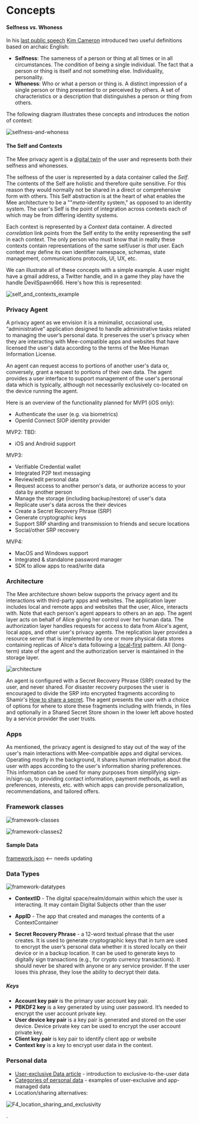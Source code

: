 # Concepts



#### Selfness vs. Whoness

In his [last public speech](https://www.youtube.com/watch?v=9DExNTY3QAk) [Kim Cameron](https://en.wikipedia.org/wiki/Kim_Cameron_(computer_scientist)) introduced two useful definitions based on archaic English:

- **Selfness**: The sameness of a person or thing at all times or in all circumstances. The condition of being a single individual. The fact that a person or thing is itself and not something else. Individuality, personality. 
- **Whoness**: Who or what a person or thing is. A distinct impression of a single person or thing presented to or perceived by others. A set of characteristics or a description that distinguishes a person or thing from others. 

The following diagram illustrates these concepts and introduces the notion of context:

 ![selfness-and-whoness](./images/selfness-and-whoness.png)



#### The Self and Contexts

The Mee privacy agent is a [digital twin](https://en.wikipedia.org/wiki/Digital_twin) of the user and represents both their selfness and whonesses.

The selfness of the user is represented by a data container called the *Self*. The contents of the Self are holistic and therefore quite sensitive. For this reason they would normally not be shared in a direct or comprehensive form with others. This Self abstraction is at the heart of what enables the Mee architecture to be a ""*meta*-identity system," as opposed to an identity system. The user's Self is the point of integration across contexts each of which may be from differing identity systems. 

Each context is represented by a *Context* data container. A directed *correlation* link points from the Self entity to the entity representing the self in each context. The only person who must know that in reality these contexts contain representations of the same self/user is *that* user. Each context may define its own identifier namespace, schemas, state management, communications protocols, UI, UX, etc. 

We can illustrate all of these concepts with a simple example. A user might have a gmail address, a Twitter handle, and in a game they play have the handle DevilSpawn666. Here's how this is represented:

![self_and_contexts_example](./images/self_and_contexts_example.png)

### Privacy Agent

A privacy agent as we envision it is a minimalist, occasional use, “administrative” application designed to handle administrative tasks related to managing the user’s personal data. It preserves the user's privacy when they are interacting with Mee-compatible apps and websites that have licensed the user's data according to the terms of the Mee Human Information License. 

An agent can request access to portions of another user's data or, conversely, grant a request to portions of their own data. The agent provides a user interface to support management of the user's personal data which is typically, although not necessarily exclusively co-located on the device running the agent. 

Here is an overview of the functionality planned for MVP1 (iOS only):

- Authenticate the user (e.g. via biometrics)
- OpenId Connect SIOP identity provider

MVP2: TBD:

- iOS and Android support

MVP3:

- Verifiable Credential wallet 
- Integrated P2P text messaging
- Review/edit personal data
- Request access to another person's data, or authorize access to your data by another person
- Manage the storage (including backup/restore) of user's data
- Replicate user's data across the their devices
- Create a Secret Recovery Phrase (SRP)
- Generate cryptographic keys
- Support SRP sharding and transmission to friends and secure locations
- Social/other SRP recovery

MVP4:

- MacOS and Windows support
- Integrated & standalone password manager
- SDK to allow apps to read/write data

### Architecture

The Mee architecture shown below supports the privacy agent and its interactions with third-party apps and websites. The application layer includes local and remote apps and websites that the user, Alice, interacts with. Note that each person's agent appears to others an an app. The agent layer acts on behalf of Alice giving her control over her human data. The authorization layer handles requests for access to data from Alice's agent, local apps, and other user's privacy agents. The replication layer provides a resource server that is implemented by one or more physical data stores containing replicas of Alice's data following a [local-first](https://www.inkandswitch.com/local-first/) pattern. All (long-term) state of the agent and the authorization server is maintained in the storage layer.

![architecture](./images/architecture.png)

An agent is configured with a Secret Recovery Phrase (SRP) created by the user, and never shared. For disaster recovery purposes the user is encouraged to divide the SRP into encrypted fragments according to Shamir's [How to share a secret](https://dl.acm.org/doi/10.1145/359168.359176). The agent presents the user with a choice of options for where to store these fragments including with friends, in files and optionally in a Shared Secret Store shown in the lower left above hosted by a service provider the user trusts.

### Apps

As mentioned, the privacy agent is designed to stay out of the way of the user's main interactions with Mee-compatible apps and digital services. Operating mostly in the background, it shares human information about the user with apps according to the user's information sharing preferences. This information can be used for many purposes from simplifying sign-in/sign-up, to providing contact information, payment methods, as well as preferences, interests, etc. with which apps can provide personalization, recommendations, and tailored offers. 

### Framework classes

![framework-classes](./images/framework-classes.png)

![framework-classes2](./images/framework-classes2.png)

#### Sample Data

[framework.json](framework.json) <-- needs updating

### Data Types

![framework-datatypes](./images/framework-datatypes.png)

- **ContextID** - The digital space/realm/domain within which the user is interacting. It may contain Digital Subjects other than the user
- **AppID** - The app that created and manages the contents of a ContextContainer

- **Secret Recovery Phrase** - a 12-word textual phrase that the user creates. It is used to generate cryptographic keys that in turn are used to encrypt the user’s personal data whether it is stored locally on their device or in a backup location. It can be used to generate keys to digitally sign transactions (e.g., for crypto currency transactions). It should never be shared with anyone or any service provider. If the user loses this phrase, they lose the ability to decrypt their data. 

##### Keys

* **Account key pair** is the primary user account key pair.
* **PBKDF2 key** is a key generated by using user password. It’s needed to encrypt the user account private key.
* **User device key pair** is a key pair is generated and stored on the user device. Device private key can be used to encrypt the user account private key.
* **Client key pair** is key pair to identify client app or website
* **Context key** is a key to encrypt user data in the context.

### Personal data

* [User-exclusive Data article](https://medium.com/meefound/exclusive-self-ownership-9917cb6bdd8c) - introduction to exclusive-to-the-user data
* [Categories of personal data](https://docs.google.com/spreadsheets/d/11F-V793seAon7xqFX2HEqeFhHvxttEUMkKSOrbM0ptc/edit#gid=0) - examples of user-exclusive and app-managed data
* Location/sharing alternatives: 

![F4_location_sharing_and_exclusivity](./images/F4_location_sharing_and_exclusivity.png)

.
